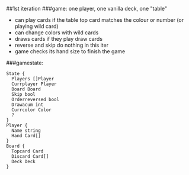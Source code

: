 
##1st iteration
###game: one player, one vanilla deck, one "table"  
 * can play cards if the table top card matches the colour or number (or playing wild card)
 * can change colors with wild cards
 * draws cards if they play draw cards
 * reverse and skip do nothing in this iter
 * game checks its hand size to finish the game

###gamestate:
```
State {
  Players []Player
  Currplayer Player
  Board Board
  Skip bool
  Orderreversed bool
  Drawacum int
  Currcolor Color
  ?
}
Player {
  Name string
  Hand Card[]
}
Board {
  Topcard Card
  Discard Card[]
  Deck Deck
}
```
